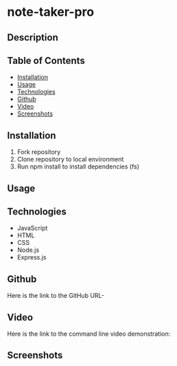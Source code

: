 # note-taker-pro

## Description

## Table of Contents

- [Installation](#installation)
- [Usage](#usage)
- [Technologies](#technologies)
- [Github](#github)
- [Video](#video)
- [Screenshots](#screenshots)


## Installation
1. Fork repository
2. Clone repository to local environment
3. Run npm install to install dependencies (fs)

## Usage

## Technologies
* JavaScript
* HTML
* CSS
* Node.js
* Express.js

## Github
Here is the link to the GitHub URL-

## Video
Here is the link to the command line video demonstration:

## Screenshots
